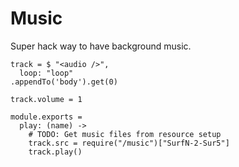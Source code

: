 Music
=====

Super hack way to have background music.

    track = $ "<audio />",
      loop: "loop"
    .appendTo('body').get(0)

    track.volume = 1

    module.exports =
      play: (name) ->
        # TODO: Get music files from resource setup
        track.src = require("/music")["SurfN-2-Sur5"]
        track.play()
